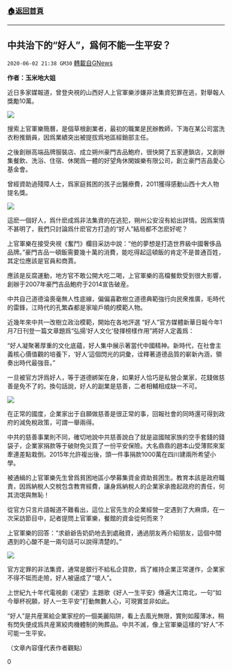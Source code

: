 ###  [:house:返回首頁](https://github.com/ourhimalayas/txt)
---

## 中共治下的“好人”，爲何不能一生平安？
`2020-06-02 21:38 GM30` [轉載自GNews](https://gnews.org/zh-hant/221153/)

**作者：玉米地大姐**

近日多家媒報道，曾登央視的山西好人上官軍樂涉嫌非法集資犯罪在逃，對舉報人獎勵10萬。

![](https://s3.amazonaws.com/gnews-media-offload/wp-content/uploads/2020/06/02212243/1-23.jpg)

搜索上官軍樂簡曆，是個草根創業者，最初的職業是民辦教師，下海在某公司當洗衣粉推銷員，因爲業績突出被提拔爲地區經銷部主任。

之後創辦高端品牌服裝店、成立朔州豪門吉品鮑府，很快開了五家連鎖店，又創辦集餐飲、洗浴、住宿、休閑爲一體的好望角休閑娛樂有限公司，創立豪門吉品愛心基金會。

曾經資助過殘障人士，爲家庭貧困的孩子出醫療費，2011獲得感動山西十大人物提名獎。

![](https://s3.amazonaws.com/gnews-media-offload/wp-content/uploads/2020/06/02212426/2-16.jpg)

這麽一個好人，爲什麽成爲非法集資的在逃犯，朔州公安沒有給出詳情。因爲案情不甚明了，我們只討論爲什麽官方打造的“好人”結局都不怎麽好呢？

上官軍樂在接受央視《奮鬥》欄目采訪中說：“他的夢想是打造世界級中國奢侈品品牌。”豪門吉品一頓飯需要幾十萬的消費，能吃得起這頓飯的肯定不是普通百姓，其定位應該是官員和商賈。

應該是反腐運動，地方官不敢公開大吃二喝，上官軍樂的高檔餐飲受到很大影響，創辦于2007年豪門吉品鮑府于2014宣告破産。

中共自己道德淪喪毫無人性底線，偏偏喜歡樹立道德典範強行向民衆推廣，毛時代的雷鋒，江時代的孔繁森都是家喻戶曉的模範人物。

近幾年來中共一改樹立政治模範，開始在各地評選 “好人”官方媒體新華日報今年1月7日刊登一篇文章題爲“弘揚‘好人文化’發揮榜樣作用”將好人定義爲：

“好人凝聚著厚重的文化底蘊，好人集中展示著當代中國精神。新時代，在社會主義核心價值觀的培養下，‘好人’這個閃光的詞彙，诠釋著道德品質的嶄新內涵，領奏出時代最強音。”

一旦被官方評爲好人，等于道德綁架在身，如果好人恰巧是私營企業家，花錢做慈善是免不了的。換句話說，好人的副業是慈善，二者相輔相成缺一不可。

![](https://s3.amazonaws.com/gnews-media-offload/wp-content/uploads/2020/06/02212455/3-10.jpg)

在正常的國度，企業家出于自願做慈善是很正常的事，回報社會的同時還可得到政府的減免稅政策，可謂一舉兩得。

中共的慈善事業則不同，確切地說中共慈善說白了就是盜國賊家族的空手套錢的錢袋子，企業家捐款等于破財免災買了一份平安保險。大名鼎鼎的趙本山受薄熙來案牽連差點栽倒。2015年允許複出後，頭一件事捐款1000萬在四川建兩所希望小學。

被通緝的上官軍樂先生曾爲貧困地區小學募集資金資助貧困生。教育本該是政府職責，因爲納稅人交稅包含教育經費，讓身爲納稅人的企業家承擔起政府的責任，何其流氓與無恥！

從官方只言片語報道不難看出，這位上官先生的企業經營一定遇到了大麻煩，在一次采訪節目中，記者提問上官軍樂，餐館的資金從何而來？

上官軍樂的回答：“求爺爺告奶奶地去到處融資，通過朋友再介紹朋友，這個中間遇到的心酸不是一兩句話可以說得清楚的。”

![](https://s3.amazonaws.com/gnews-media-offload/wp-content/uploads/2020/06/02212538/5-3.png)

官方定罪的非法集資，通常是銀行不給私企貸款，爲了維持企業正常運作，企業家不得不铤而走險，好人被逼成了“壞人”。

上世紀九十年代電視劇《渴望》主題歌《好人一生平安》傳遍大江南北，一句“如今舉杯祝願，好人一生平安”打動無數人心，可現實並非如此。

“好人”是共産黨給企業家挖的一個美麗陷阱，看上去風光無限，實則如履薄冰，稍有閃失便成爲共産黨絞肉機體制的殉葬品。中共不滅，像上官軍樂這樣的“好人”不可能一生平安。

（文章內容僅代表作者觀點）

0
